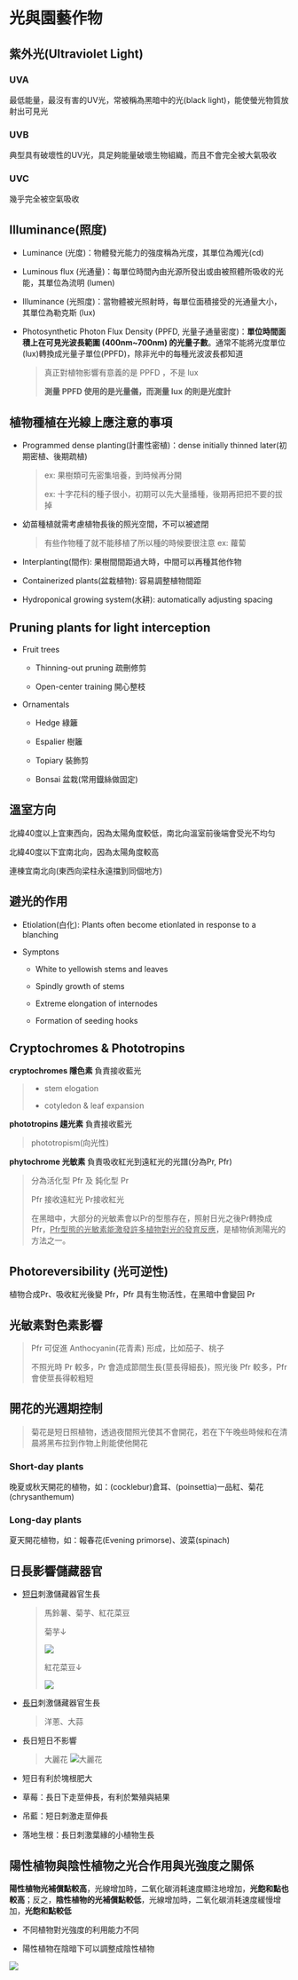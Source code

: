 # 光與園藝作物

## 紫外光(Ultraviolet Light)

### UVA

最低能量，最沒有害的UV光，常被稱為黑暗中的光(black light)，能使螢光物質放射出可見光

### UVB

典型具有破壞性的UV光，具足夠能量破壞生物組織，而且不會完全被大氣吸收

### UVC

幾乎完全被空氣吸收

## Illuminance(照度)

+ Luminance (光度)：物體發光能力的強度稱為光度，其單位為燭光(cd)

+ Luminous flux (光通量)：每單位時間內由光源所發出或由被照體所吸收的光能，其單位為流明 (lumen)

+ Illuminance (光照度)：當物體被光照射時，每單位面積接受的光通量大小，其單位為勒克斯 (lux)

+ Photosynthetic Photon Flux Density (PPFD, 光量子通量密度)：**單位時間面積上在可見光波長範圍 (400nm~700nm) 的光量子數**。通常不能將光度單位(lux)轉換成光量子單位(PPFD)，除非光中的每種光波波長都知道
  
  > 真正對植物影響有意義的是 PPFD ，不是 lux 
  > 
  > **測量 PPFD 使用的是光量儀，而測量 lux 的則是光度計**

## 植物種植在光線上應注意的事項

+ Programmed dense planting(計畫性密植)：dense initially thinned later(初期密植、後期疏植) 
  
  > ex: 果樹類可先密集培養，到時候再分開
  > 
  > ex: 十字花科的種子很小，初期可以先大量播種，後期再把把不要的拔掉

+ 幼苗種植就需考慮植物長後的照光空間，不可以被遮閉
  
  > 有些作物種了就不能移植了所以種的時候要很注意 ex: 蘿蔔

+ Interplanting(間作): 果樹間間距過大時，中間可以再種其他作物

+ Containerized plants(盆栽植物): 容易調整植物間距

+ Hydroponical growing system(水耕): automatically adjusting spacing

## Pruning plants for light interception

+ Fruit trees
  
  + Thinning-out pruning 疏刪修剪
  
  + Open-center  training 開心整枝

+ Ornamentals
  
  + Hedge 綠籬
  
  + Espalier 樹籬
  
  + Topiary 裝飾剪
  
  + Bonsai 盆栽(常用鐡絲做固定)

## 溫室方向

北緯40度以上宜東西向，因為太陽角度較低，南北向溫室前後端會受光不均匀

北緯40度以下宜南北向，因為太陽角度較高

連棟宜南北向(東西向梁柱永遠擋到同個地方)

## 避光的作用

+ Etiolation(白化): Plants often become etionlated in response to a blanching

+ Symptons
  
  + White to yellowish stems and leaves
  
  + Spindly growth of stems
  
  + Extreme elongation of internodes
  
  + Formation of seeding hooks

## Cryptochromes & Phototropins

**cryptochromes 隱色素** 負責接收藍光

> + stem elogation
> 
> + cotyledon & leaf expansion

**phototropins 趨光素** 負責接收藍光

> phototropism(向光性)

**phytochrome 光敏素** 負責吸收紅光到遠紅光的光譜(分為Pr, Pfr)

> 分為活化型 Pfr 及 鈍化型 Pr
> 
> Pfr 接收遠紅光 Pr接收紅光
> 
> 在黑暗中，大部分的光敏素會以Pr的型態存在，照射日光之後Pr轉換成Pfr，<u>Pfr型態的光敏素能激發許多植物對光的發育反應</u>，是植物偵測陽光的方法之一。

## Photoreversibility (光可逆性)

植物合成Pr、吸收紅光後變 Pfr，Pfr 具有生物活性，在黑暗中會變回 Pr

## 光敏素對色素影響

> Pfr 可促進 Anthocyanin(花青素) 形成，比如茄子、桃子
> 
> 不照光時 Pr 較多，Pr 會造成節間生長(莖長得細長)，照光後 Pfr 較多，Pfr 會使莖長得較粗短

## 開花的光週期控制

> 菊花是短日照植物，透過夜間照光使其不會開花，若在下午晚些時候和在清晨將黑布拉到作物上則能使他開花

### Short-day plants

晚夏或秋天開花的植物，如：(cocklebur)倉耳、(poinsettia)一品紅、菊花(chrysanthemum)

### Long-day plants

夏天開花植物，如：報春花(Evening primorse)、波菜(spinach)

## 日長影響儲藏器官

+ <u>短日</u>刺激儲藏器官生長
  
  > 馬鈴薯、菊芋、紅花菜豆
  > 
  > 菊芋↓
  > 
  > ![](src/菊芋.jpg)
  > 
  > 紅花菜豆↓
  > 
  > ![](src/紅花菜豆.jpg)

+ <u>長日</u>刺激儲藏器官生長
  
  > 洋蔥、大蒜

+ 長日短日不影響
  
  > 大麗花
  > ![大麗花](src/大麗花.jpg)

+ 短日有利於塊根肥大

+ 草莓：長日下走莖伸長，有利於繁殖與結果

+ 吊藍：短日刺激走莖伸長

+ 落地生根：長日刺激葉緣的小植物生長

## 陽性植物與陰性植物之光合作用與光強度之關係

**陽性植物光補償點較高**，光線增加時，二氧化碳消耗速度顯注地增加，**光飽和點也較高**；反之，**陰性植物的光補償點較低**，光線增加時，二氧化碳消耗速度緩慢增加，**光飽和點較低**

+ 不同植物對光強度的利用能力不同

+ 陽性植物在陰暗下可以調整成陰性植物

![](src/陰陽性植物於不同光強度下之光合作用.gif)
